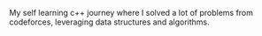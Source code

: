 My self learning c++ journey where I solved a lot of problems from codeforces, leveraging data structures and algorithms.
